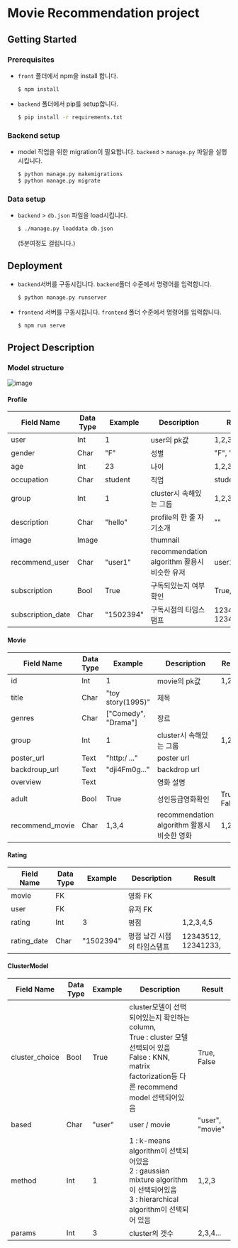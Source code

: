 # Movie Recommendation project

## Getting Started

### Prerequisites

- `front` 폴더에서 npm을 install 합니다.

  ```bash
  $ npm install
  ```

- `backend` 폴더에서 pip를 setup합니다.

  ```bash
  $ pip install -r requirements.txt
  ```



### Backend setup

- model 작업을 위한 migration이 필요합니다.
  `backend` > `manage.py` 파일을 실행시킵니다.

  ```bash
  $ python manage.py makemigrations
  $ python manage.py migrate
  ```



### Data setup

- `backend` > `db.json` 파일을 load시킵니다.

    ```bash
    $ ./manage.py loaddata db.json
    ```
    
    (5분여정도 걸립니다.)



## Deployment

- `backend`서버를 구동시킵니다. `backend`폴더 수준에서 명령어를 입력합니다.

  ```bash
  $ python manage.py runserver
  ```

- `frontend` 서버를 구동시킵니다. `frontend` 폴더 수준에서 명령어를 입력합니다.

  ```bash
  $ npm run serve
  ```

  



## Project Description

### Model structure

![image](/uploads/0be39f97fe1031dd2502d469a8501aa0/image.png)

#### Profile

| Field Name        | Data Type | Example   | Description                                 | Result              |
| ----------------- | --------- | --------- | ------------------------------------------- | ------------------- |
| user              | Int       | 1         | user의 pk값                                 | 1,2,3,...           |
| gender            | Char      | "F"       | 성별                                        | "F", "M"            |
| age               | Int       | 23        | 나이                                        | 1,2,3,...           |
| occupation        | Char      | student   | 직업                                        | student...          |
| group             | Int       | 1         | cluster시 속해있는 그룹                     | 1,2,3...            |
| description       | Char      | "hello"   | profile의 한 줄 자기소개                    | ""                  |
| image             | Image     |           | thumnail                                    |                     |
| recommend_user    | Char      | "user1"   | recommendation algorithm 활용시 비슷한 유저 | user1,user2...      |
| subscription      | Bool      | True      | 구독되있는지 여부 확인                      | True, False         |
| subscription_date | Char      | "1502394" | 구독시점의 타임스탬프                       | 12343512, 12341233, |



#### Movie

| Field Name | Data Type | Example | Description | Result |
| ---------- | --------- | ------- | ----------- | ------ |
| id         | Int | 1 | movie의 pk값 | 1,2,3,.. |
|title|Char|"toy story(1995)"|제목||
|genres|Char|["Comedy", "Drama"]|장르||
|group|Int|1|cluster시 속해있는 그룹|1,2,3...|
|poster_url|Text|"http:/ ..."|poster url||
|backdroup_url|Text|"dji4Fm0g..."|backdrop url||
|overview|Text||영화 설명||
|adult|Bool|True|성인등급영화확인|True, False|
|recommend_movie|Char|1,3,4|recommendation algorithm 활용시 비슷한 영화|1,2,3...|



#### Rating

| Field Name  | Data Type | Example   | Description                 | Result              |
| ----------- | --------- | --------- | --------------------------- | ------------------- |
| movie       | FK        |           | 영화 FK                     |                     |
| user        | FK        |           | 유저 FK                     |                     |
| rating      | Int       | 3         | 평점                        | 1,2,3,4,5           |
| rating_date | Char      | "1502394" | 평점 남긴 시점의 타임스탬프 | 12343512, 12341233, |



#### ClusterModel
| Field Name     | Data Type | Example | Description                                                  | Result          |
| -------------- | --------- | ------- | ------------------------------------------------------------ | --------------- |
| cluster_choice | Bool      | True    | cluster모델이 선택되어있는지 확인하는 column, <br />True : cluster 모델 선택되어 있음<br />False : KNN, matrix factorization등 다른 recommend model 선택되어있음 | True, False     |
| based          | Char      | "user"  | user / movie                                                 | "user", "movie" |
| method         | Int       | 1       | 1 : k-means algorithm이 선택되어있음<br />2 : gaussian mixture algorithm이 선택되어있음<br />3 :  hierarchical algorithm이 선택되어 있음 | 1,2,3           |
| params         | Int       | 3       | cluster의 갯수                                               | 2,3,4...        |

